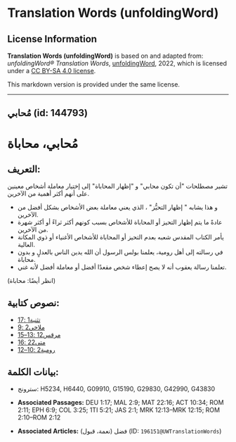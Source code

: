 # Translation Words (unfoldingWord)

## License Information

**Translation Words (unfoldingWord)** is based on and adapted from: _unfoldingWord® Translation Words_, [unfoldingWord](https://unfoldingword.org/utw), 2022, which is licensed under a [CC BY-SA 4.0 license](https://creativecommons.org/licenses/by-sa/4.0/legalcode.en).

This markdown version is provided under the same license.



--------------------------------

## مُحابي (id: 144793)

مُحابي، محاباة
==============

التعريف:
--------

تشير مصطلحات "أن تكون محابي" و "إظهار المحاباة" إلى إختيار معاملة أشخاص معينين على أنهم أكثر أهمية من الآخرين.

* و هذا يشابه " إظهار التحيُّز" ، الذي يعني معاملة بعض الأشخاص بشكل أفضل من الآخرين.
* عادةً ما يتم إظهار التحيز أو المحاباة للأشخاص بسبب كونهم أكثر ثراءً أو أكثر شهرة من الآخرين.
* يأمر الكتاب المقدس شعبه بعدم التحيز أو المحاباة للأشخاص الأغنياء أو ذوي المكانة العالية.
* في رسالته إلى أهل رومية، يعلمنا بولس الرسول أن الله يدين الناس بالعدلٍ و بدون محاباة.
* تعلمنا رسالة يعقوب أنه لا يصح إعطاء شخص مقعدًا أفضل أو معاملة أفضل لأنه غني.

(انظر أيضًا: محاباة)

نصوص كتابية:
------------

* [تثنية1 :17](https://ref.ly/Deut1:17)
* [ملاخي2 :9](https://ref.ly/Mal2:9)
* [مرقس12 :13–15](https://ref.ly/Mark12:13-Mark12:15)
* [متى22 :16](https://ref.ly/Matt22:16)
* [رومية2 :10–12](https://ref.ly/Rom2:10-Rom2:12)

بيانات الكلمة:
--------------

* سترونج: H5234, H6440, G09910, G15190, G29830, G42990, G43830

* **Associated Passages:** DEU 1:17; MAL 2:9; MAT 22:16; ACT 10:34; ROM 2:11; EPH 6:9; COL 3:25; 1TI 5:21; JAS 2:1; MRK 12:13–MRK 12:15; ROM 2:10–ROM 2:12
* **Associated Articles:** فضل (نعمة، قبول) (ID: `196151@UWTranslationWords`)

